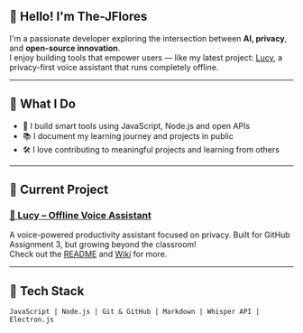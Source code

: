 

## 👋 Hello! I'm The-JFlores

I'm a passionate developer exploring the intersection between **AI, privacy**, and **open-source innovation**.  
I enjoy building tools that empower users — like my latest project: [Lucy](https://github.com/The-JFlores/July4_Assignment_3), a privacy-first voice assistant that runs completely offline.

---

## 🔧 What I Do

- 🧠 I build smart tools using JavaScript, Node.js and open APIs  
- 📚 I document my learning journey and projects in public  
- 🛠️ I love contributing to meaningful projects and learning from others

---

## 🚀 Current Project

### [🧠 Lucy – Offline Voice Assistant](https://github.com/The-JFlores/July4_Assignment_3)
A voice-powered productivity assistant focused on privacy. Built for GitHub Assignment 3, but growing beyond the classroom!  
Check out the [README](https://github.com/The-JFlores/July4_Assignment_3/blob/main/README.md) and [Wiki](https://github.com/The-JFlores/July4_Assignment_3/wiki) for more.

---

## 🧰 Tech Stack

```text
JavaScript | Node.js | Git & GitHub | Markdown | Whisper API | Electron.js